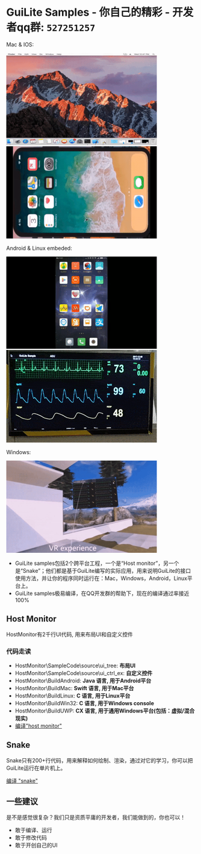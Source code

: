 # GuiLite Samples - 你自己的精彩 - 开发者qq群: `527251257`
Mac & IOS:

![Mac](Mac.gif) ![IOS](Ios.landscape.gif)

Android & Linux embeded:

![Android](Android.gif) ![Linux](Linux.gif)

Windows:

![Win MR](WinMR.gif)

- GuiLite samples包括2个跨平台工程，一个是“Host monitor”，另一个是“Snake”；他们都是基于GuiLite编写的实际应用，用来说明GuiLite的接口使用方法，并让你的程序同时运行在：Mac，Windows，Android，Linux平台上。
- GuiLite samples极易编译，在QQ开发群的帮助下，现在的编译通过率接近100%

## Host Monitor
HostMonitor有2千行UI代码, 用来布局UI和自定义控件
### 代码走读
- HostMonitor\SampleCode\source\ui_tree: **布局UI**
- HostMonitor\SampleCode\source\ui_ctrl_ex: **自定义控件**
- HostMonitor\BuildAndroid: **Java 语言, 用于Android平台**
- HostMonitor\BuildMac: **Swift 语言, 用于Mac平台**
- HostMonitor\BuildLinux: **C 语言, 用于Linux平台**
- HostMonitor\BuildWin32: **C 语言, 用于Windows console**
- HostMonitor\BuildUWP: **CX 语言, 用于通用Windows平台(包括：虚拟/混合现实)**
- [编译"host monitor"](HostMonitor/README.md)

## Snake
Snake只有200+行代码，用来解释如何绘制、渲染，通过对它的学习，你可以把GuiLite运行在单片机上。

[编译 "snake"](../Snake/README.md)

## 一些建议
是不是感觉很复杂？我们只是资质平庸的开发者，我们能做到的，你也可以！
- 敢于编译、运行
- 敢于修改代码
- 敢于开创自己的UI
